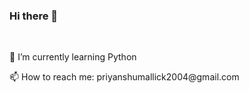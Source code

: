 ### Hi there 👋
<br>
<p>
🌱 I’m currently learning Python
</p>
<p>
📫 How to reach me: priyanshumallick2004@gmail.com
</p>
<!--
**PriyanshuMallick04/PriyanshuMallick04** is a ✨ _special_ ✨ repository because its `README.md` (this file) appears on your GitHub profile.

Here are some ideas to get you started:

- 🔭 I’m currently working on ...
- 🌱 I’m currently learning Python
- 👯 I’m looking to collaborate on ...
- 🤔 I’m looking for help with ...
- 💬 Ask me about ...
- 📫 How to reach me: priyanshumallick2004@gmail.com
- 😄 Pronouns: ...
- ⚡ Fun fact: ...
-->
